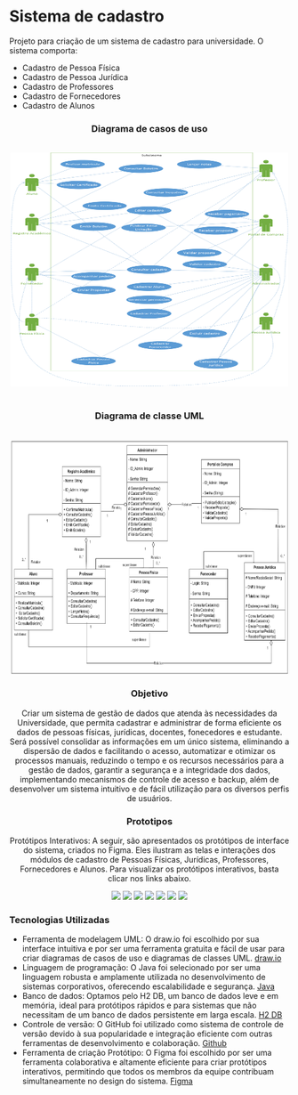 # Sistema de cadastro

Projeto para criação de um sistema de cadastro para universidade. O sistema comporta:

- Cadastro de Pessoa Física ​
- Cadastro de Pessoa Jurídica ​
- Cadastro de Professores ​
- Cadastro de Fornecedores ​
- Cadastro de Alunos

<div align="center">
  
### Diagrama de casos de uso
</br>
<img src="assets\img\diagrama-de-casos-de-uso.png" width="500" height="420">
</br>
</br>

### Diagrama de classe UML
</br>
<img src="assets\img\diagframa-de-classe-uml.png" width="500" height="420">



### Objetivo

Criar um sistema de gestão de dados que atenda às necessidades da Universidade, que permita cadastrar e administrar 
de forma eficiente os dados de pessoas físicas, jurídicas, docentes, fonecedores e estudante. 
Será possível consolidar as informações em um único sistema, eliminando a dispersão de dados e facilitando o acesso,
automatizar e otimizar os processos manuais, reduzindo o tempo e os recursos necessários para a gestão de dados, 
garantir a segurança e a integridade dos dados, implementando mecanismos de controle de acesso e backup, além de 
desenvolver um sistema intuitivo e de fácil utilização para os diversos perfis de usuários.



### Prototipos

Protótipos Interativos: A seguir, são apresentados os protótipos de interface do sistema, criados no Figma. Eles ilustram as telas e interações dos módulos de cadastro de Pessoas Físicas, Jurídicas, Professores, Fornecedores e Alunos. Para visualizar os protótipos
interativos, basta clicar nos links abaixo.

<img src="https://github.com/user-attachments/assets/2cb35788-d05c-4fe5-bf46-5d667494e6e6">
<img src="https://github.com/user-attachments/assets/602e88e6-ba90-44f3-8318-e9aa4c336c17">
<img src="https://github.com/user-attachments/assets/ce6d11d3-5a94-4789-b6de-b64082aa1f41">
<img src="https://github.com/user-attachments/assets/5ea4ca0f-296b-4ed0-9997-5d7052d21304">
<img src="https://github.com/user-attachments/assets/86a93572-8b21-48b6-9cf2-7eeb82b7c116">
<img src="https://github.com/user-attachments/assets/a517bb64-b61a-416f-93af-872cd0de1be1">
<img src="https://github.com/user-attachments/assets/4a15e87e-cebc-4827-abbc-a89825bd1d8a">
</div>




### Tecnologias Utilizadas

* Ferramenta de modelagem UML: O draw.io foi escolhido por sua interface intuitiva e por ser uma ferramenta gratuita e fácil de usar para criar diagramas de casos de uso e diagramas de classes UML. [draw.io](https://www.drawio.com/)
* Linguagem de programação: O Java foi selecionado por ser uma linguagem robusta e amplamente utilizada no desenvolvimento de sistemas corporativos, oferecendo escalabilidade e segurança. [Java](https://www.java.com/pt-BR/)
* Banco de dados: Optamos pelo H2 DB, um banco de dados leve e em memória, ideal para protótipos rápidos e para sistemas que não necessitam de um banco de dados persistente em larga escala. [H2 DB](https://www.h2database.com/html/main.html)
* Controle de versão: O GitHub foi utilizado como sistema de controle de versão devido à sua popularidade e integração eficiente com outras ferramentas de desenvolvimento e colaboração. [Github](https://github.com/) 
* Ferramenta de criação Protótipo: O Figma foi escolhido por ser uma ferramenta colaborativa e altamente eficiente para criar protótipos interativos, permitindo que todos os membros da equipe contribuam simultaneamente no design do sistema. [Figma](https://www.figma.com/)
